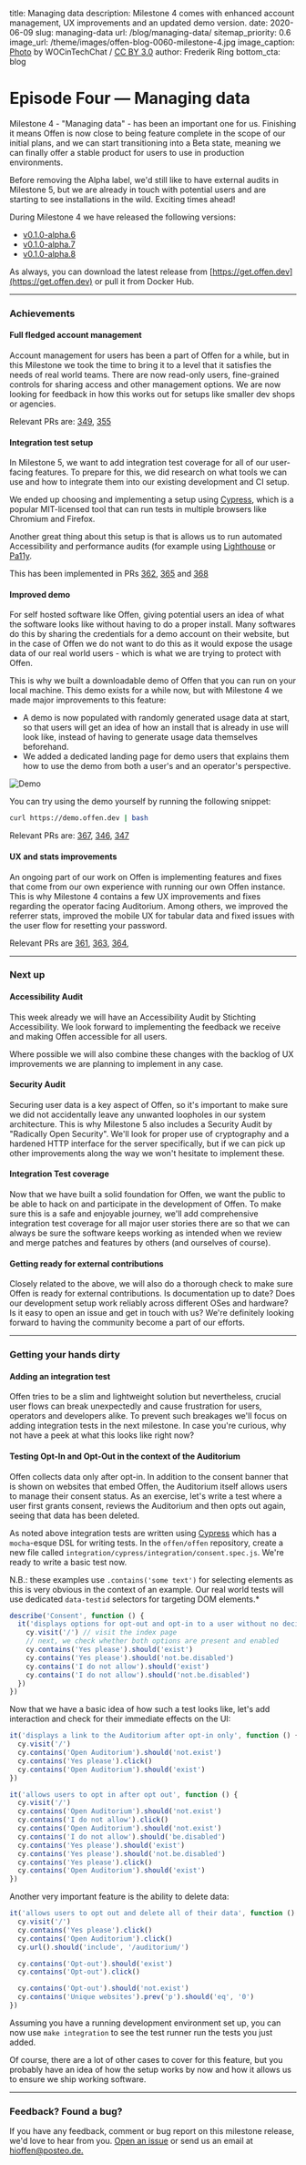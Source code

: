 title: Managing data
description: Milestone 4 comes with enhanced account management, UX improvements and an updated demo version.
date: 2020-06-09
slug: managing-data
url: /blog/managing-data/
sitemap_priority: 0.6
image_url: /theme/images/offen-blog-0060-milestone-4.jpg
image_caption: <a class="link b dim moon-gray" target="_blank" href="https://www.flickr.com/photos/wocintechchat/25926651781/in/album-72157664006621903/">Photo</a> by WOCinTechChat / <a class="link b dim moon-gray" href="https://creativecommons.org/licenses/by/3.0/" target="_blank">CC BY 3.0</a>
author: Frederik Ring
bottom_cta: blog

# Episode Four — Managing data

Milestone 4 - "Managing data" - has been an important one for us. Finishing it means Offen is now close to being feature complete in the scope of our initial plans, and we can start transitioning into a Beta state, meaning we can finally offer a stable product for users to use in production environments.

Before removing the Alpha label, we'd still like to have external audits in Milestone 5, but we are already in touch with potential users and are starting to see installations in the wild. Exciting times ahead!

During Milestone 4 we have released the following versions:

- [v0.1.0-alpha.6](https://github.com/offen/offen/releases/tag/v0.1.0-alpha.6)
- [v0.1.0-alpha.7](https://github.com/offen/offen/releases/tag/v0.1.0-alpha.7)
- [v0.1.0-alpha.8](https://github.com/offen/offen/releases/tag/v0.1.0-alpha.8)

As always, you can download the latest release from [https://get.offen.dev](https://get.offen.dev) or pull it from Docker Hub.

---

### Achievements

#### Full fledged account management

Account management for users has been a part of Offen for a while, but in this Milestone we took the time to bring it to a level that it satisfies the needs of real world teams. There are now read-only users, fine-grained controls for sharing access and other management options. We are now looking for feedback in how this works out for setups like smaller dev shops or agencies.

Relevant PRs are: [349](https://github.com/offen/offen/pull/349), [355](https://github.com/offen/offen/pull/355)

#### Integration test setup

In Milestone 5, we want to add integration test coverage for all of our user-facing features. To prepare for this, we did research on what tools we can use and how to integrate them into our existing development and CI setup.

We ended up choosing and implementing a setup using [Cypress](https://www.cypress.io/), which is a popular MIT-licensed tool that can run tests in multiple browsers like Chromium and Firefox.

Another great thing about this setup is that is allows us to run automated Accessibility and performance audits (for example using [Lighthouse](https://developers.google.com/web/tools/lighthouse) or [Pa11y](https://pa11y.org/).

This has been implemented in PRs [362](https://github.com/offen/offen/pull/362), [365](https://github.com/offen/offen/pull/365) and [368](https://github.com/offen/offen/pull/368)

#### Improved demo

For self hosted software like Offen, giving potential users an idea of what the software looks like without having to do a proper install. Many softwares do this by sharing the credentials for a demo account on their website, but in the case of Offen we do not want to do this as it would expose the usage data of our real world users - which is what we are trying to protect with Offen.

This is why we built a downloadable demo of Offen that you can run on your local machine. This demo exists for a while now, but with Milestone 4 we made major improvements to this feature:

- A demo is now populated with randomly generated usage data at start, so that users will get an idea of how an install that is already in use will look like, instead of having to generate usage data themselves beforehand.
- We added a dedicated landing page for demo users that explains them how to use the demo from both a user's and an operator's perspective.

<img class="screencast mt3 mb2" alt="Demo" src="/theme/images/offen-blog-0060-demo.gif"/>

You can try using the demo yourself by running the following snippet:

```bash
curl https://demo.offen.dev | bash
```

Relevant PRs are: [367](https://github.com/offen/offen/pull/367), [346](https://github.com/offen/offen/pull/346), [347](https://github.com/offen/offen/pull/347)

#### UX and stats improvements

An ongoing part of our work on Offen is implementing features and fixes that come from our own experience with running our own Offen instance. This is why Milestone 4 contains a few UX improvements and fixes regarding the operator facing Auditorium. Among others, we improved the referrer stats, improved the mobile UX for tabular data and fixed issues with the user flow for resetting your password.

Relevant PRs are [361](https://github.com/offen/offen/pull/361), [363](https://github.com/offen/offen/pull/363), [364](https://github.com/offen/offen/pull/361https://github.com/offen/offen/pull/364),

---

### Next up

#### Accessibility Audit

This week already we will have an Accessibility Audit by Stichting Accessibility. We look forward to implementing the feedback we receive and making Offen accessible for all users.

Where possible we will also combine these changes with the backlog of UX improvements we are planning to implement in any case.

#### Security Audit

Securing user data is a key aspect of Offen, so it's important to make sure we did not accidentally leave any unwanted loopholes in our system architecture. This is why Milestone 5 also includes a Security Audit by "Radically Open Security". We'll look for proper use of cryptography and a hardened HTTP interface for the server specifically, but if we can pick up other improvements along the way we won't hesitate to implement these.

#### Integration Test coverage

Now that we have built a solid foundation for Offen, we want the public to be able to hack on and participate in the development of Offen. To make sure this is a safe and enjoyable journey, we'll add comprehensive integration test coverage for all major user stories there are so that we can always be sure the software keeps working as intended when we review and merge patches and features by others (and ourselves of course).

#### Getting ready for external contributions

Closely related to the above, we will also do a thorough check to make sure Offen is ready for external contributions. Is documentation up to date? Does our development setup work reliably across different OSes and hardware? Is it easy to open an issue and get in touch with us? We're definitely looking forward to having the community become a part of our efforts.

---

### Getting your hands dirty

#### Adding an integration test

Offen tries to be a slim and lightweight solution but nevertheless, crucial user flows can break unexpectedly and cause frustration for users, operators and developers alike. To prevent such breakages we'll focus on adding integration tests in the next milestone. In case you're curious, why not have a peek at what this looks like right now?

#### Testing Opt-In and Opt-Out in the context of the Auditorium

Offen collects data only after opt-in. In addition to the consent banner that is shown on websites that embed Offen, the Auditorium itself allows users to manage their consent status. As an exercise, let's write a test where a user first grants consent, reviews the Auditorium and then opts out again, seeing that data has been deleted.

As noted above integration tests are written using [Cypress](https://www.cypress.io/) which has a `mocha`-esque DSL for writing tests. In the `offen/offen` repository, create a new file called `integration/cypress/integration/consent.spec.js`. We're ready to write a basic test now.

N.B.: these examples use `.contains('some text')` for selecting elements as this is very obvious in the context of an example. Our real world tests will use dedicated `data-testid` selectors for targeting DOM elements.*


```jsx
describe('Consent', function () {
  it('displays options for opt-out and opt-in to a user without no decision set', function () {
    cy.visit('/') // visit the index page
    // next, we check whether both options are present and enabled
    cy.contains('Yes please').should('exist')
    cy.contains('Yes please').should('not.be.disabled')
    cy.contains('I do not allow').should('exist')
    cy.contains('I do not allow').should('not.be.disabled')
  })
})
```

Now that we have a basic idea of how such a test looks like, let's add  interaction and check for their immediate effects on the UI:

```jsx
it('displays a link to the Auditorium after opt-in only', function () {
  cy.visit('/')
  cy.contains('Open Auditorium').should('not.exist')
  cy.contains('Yes please').click()
  cy.contains('Open Auditorium').should('exist')
})

it('allows users to opt in after opt out', function () {
  cy.visit('/')
  cy.contains('Open Auditorium').should('not.exist')
  cy.contains('I do not allow').click()
  cy.contains('Open Auditorium').should('not.exist')
  cy.contains('I do not allow').should('be.disabled')
  cy.contains('Yes please').should('exist')
  cy.contains('Yes please').should('not.be.disabled')
  cy.contains('Yes please').click()
  cy.contains('Open Auditorium').should('exist')
})
```

Another very important feature is the ability to delete data:

```jsx
it('allows users to opt out and delete all of their data', function () {
  cy.visit('/')
  cy.contains('Yes please').click()
  cy.contains('Open Auditorium').click()
  cy.url().should('include', '/auditorium/')

  cy.contains('Opt-out').should('exist')
  cy.contains('Opt-out').click()

  cy.contains('Opt-out').should('not.exist')
  cy.contains('Unique websites').prev('p').should('eq', '0')
})
```

Assuming you have a running development environment set up, you can now use `make integration` to see the test runner run the tests you just added.

Of course, there are a lot of other cases to cover for this feature, but you probably have an idea of how the setup works by now and how it allows us to ensure we ship working software.

---

### Feedback? Found a bug?

If you have any feedback, comment or bug report on this milestone release, we'd love to hear from you. [Open an issue](https://github.com/offen/offen/issues) or send us an email at [hioffen@posteo.de.](mailto:hioffen@posteo.de)
